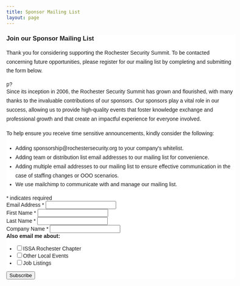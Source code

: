 ```yaml
---
title: Sponsor Mailing List
layout: page
---
```


<!-- Begin Mailchimp Signup Form -->
<link href="//cdn-images.mailchimp.com/embedcode/classic-10_7.css" rel="stylesheet" type="text/css">
<style type="text/css">
	#mc_embed_signup{background:#fff; clear:left; font:14px Helvetica,Arial,sans-serif;  width:600px;}
	/* Add your own Mailchimp form style overrides in your site stylesheet or in this style block.
	   We recommend moving this block and the preceding CSS link to the HEAD of your HTML file. */
</style>
<div id="mc_embed_signup">
<form action="https://rocissa.us10.list-manage.com/subscribe/post?u=d959327774f7ee5c2ce9d4f38&amp;id=ea5d0e85ab" method="post" id="mc-embedded-subscribe-form" name="mc-embedded-subscribe-form" class="validate" target="_blank" novalidate>
    <div id="mc_embed_signup_scroll">
	<h3>Join our Sponsor Mailing List</h3>

<p style="margin: 0 0 15px 0; font-size: 14px; line-height: 1.7em;">Thank you for considering supporting the Rochester Security Summit. To be contacted concerning future opportunities, please register for our mailing list by completing and submitting the form below.</p>p?

<p style="margin: 0 0 15px 0; font-size: 14px; line-height: 1.7em;">Since its inception in 2006, the Rochester Security Summit has grown and flourished, with many thanks to the invaluable contributions of our sponsors. Our sponsors play a vital role in our success, allowing us to provide high-quality events that foster knowledge exchange and professional growth and that create an impactful experience for everyone involved.</p>

<p style="margin: 0 0 15px 0; font-size: 14px; line-height: 1.7em;">To help ensure you receive time sensitive announcements, kindly consider the following:</p>

<ul style="margin: 0 0 15px 0; font-size: 14px; line-height: 1.7em;">
	<li>Adding sponsorship@rochestersecurity.org to your company's whitelist.</li>
    <li>Adding team or distribution list email addresses to our mailing list for convenience.</li>
    <li>Adding multiple email addresses to our mailing list to ensure effective communication in the case of staffing changes or OOO scenarios.</li>
    <li>We use mailchimp to communicate with and manage our mailing list.</li>
</ul>

<div class="indicates-required"><span class="asterisk">*</span> indicates required</div>
<div class="mc-field-group">
	<label for="mce-EMAIL">Email Address  <span class="asterisk">*</span>
</label>
	<input type="email" value="" name="EMAIL" class="required email" id="mce-EMAIL">
</div>
<div class="mc-field-group">
	<label for="mce-FNAME">First Name  <span class="asterisk">*</span></label>
	<input type="text" value="" name="FNAME" class="required" id="mce-FNAME">
</div>
<div class="mc-field-group">
	<label for="mce-LNAME">Last Name  <span class="asterisk">*</span></label>
	<input type="text" value="" name="LNAME" class="required" id="mce-LNAME">
</div>
<div class="mc-field-group">
	<label for="mce-MMERGE5">Company Name  <span class="asterisk">*</span></label>
	<input type="text" value="" name="MMERGE5" class="required" id="mce-MMERGE5">
</div>
<div class="mc-field-group input-group">
    <strong>Also email me about:</strong>
    <ul><li style="display: none"><input type="checkbox" value="1" name="group[364752][1]" id="mce-group[364752]-364752-0" checked><label for="mce-group[364752]-364752-0">Rochester Security Summit</label></li>
<li><input type="checkbox" value="2" name="group[364752][2]" id="mce-group[364752]-364752-1"><label for="mce-group[364752]-364752-1">ISSA Rochester Chapter</label></li>
<li><input type="checkbox" value="4" name="group[364752][4]" id="mce-group[364752]-364752-2"><label for="mce-group[364752]-364752-2">Other Local Events</label></li>
<li><input type="checkbox" value="8" name="group[364752][8]" id="mce-group[364752]-364752-3"><label for="mce-group[364752]-364752-3">Job Listings</label></li>
<li style="display: none"><input type="checkbox" value="16" name="group[364752][16]" id="mce-group[364752]-364752-4" checked><label for="mce-group[364752]-364752-4">Sponsorship Opportunities</label></li>
</ul>
</div>
	<div id="mce-responses" class="clearfix">
		<div class="response" id="mce-error-response" style="display:none">An error occurred</div>
		<div class="response" id="mce-success-response" style="display:none">Thank you for subscribing!</div>
	</div>    <!-- real people should not fill this in and expect good things - do not remove this or risk form bot signups-->
    <div style="position: absolute; left: -5000px;" aria-hidden="true"><input type="text" name="b_d959327774f7ee5c2ce9d4f38_ea5d0e85ab" tabindex="-1" value=""></div>
    <div class="clearfix"><input type="submit" value="Subscribe" name="subscribe" id="mc-embedded-subscribe" class="button"></div>
    </div>
</form>
</div>
<script type='text/javascript' src='//s3.amazonaws.com/downloads.mailchimp.com/js/mc-validate.js'></script><script type='text/javascript'>(function($) {window.fnames = new Array(); window.ftypes = new Array();fnames[0]='EMAIL';ftypes[0]='email';fnames[1]='FNAME';ftypes[1]='text';fnames[2]='LNAME';ftypes[2]='text';fnames[3]='ADDRESS';ftypes[3]='address';fnames[4]='PHONE';ftypes[4]='phone';fnames[5]='MMERGE5';ftypes[5]='text';}(jQuery));var $mcj = jQuery.noConflict(true);</script>
<!--End mc_embed_signup-->